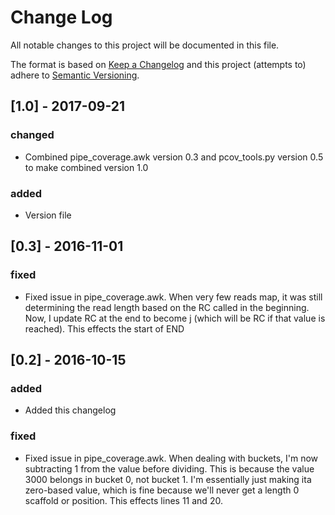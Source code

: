 # Change Log
All notable changes to this project will be documented in this file.

The format is based on [Keep a Changelog](http://keepachangelog.com/)
and this project (attempts to) adhere to [Semantic Versioning](http://semver.org/).

## [1.0] - 2017-09-21
### changed
- Combined pipe_coverage.awk version 0.3 and pcov_tools.py version 0.5 to make combined version 1.0

### added
- Version file

## [0.3] - 2016-11-01
### fixed
- Fixed issue in pipe_coverage.awk. When very few reads map, it was still determining the read length based on the RC called in the beginning. Now, I update RC at the end to become j (which will be RC if that value is reached). This effects the start of END

## [0.2] - 2016-10-15
### added
- Added this changelog

### fixed
- Fixed issue in pipe_coverage.awk. When dealing with buckets, I'm now subtracting 1 from the value before dividing. This is because the value 3000 belongs in bucket 0, not bucket 1. I'm essentially just making ita zero-based value, which is fine because we'll never get a length 0 scaffold or position. This effects lines 11 and 20. 
